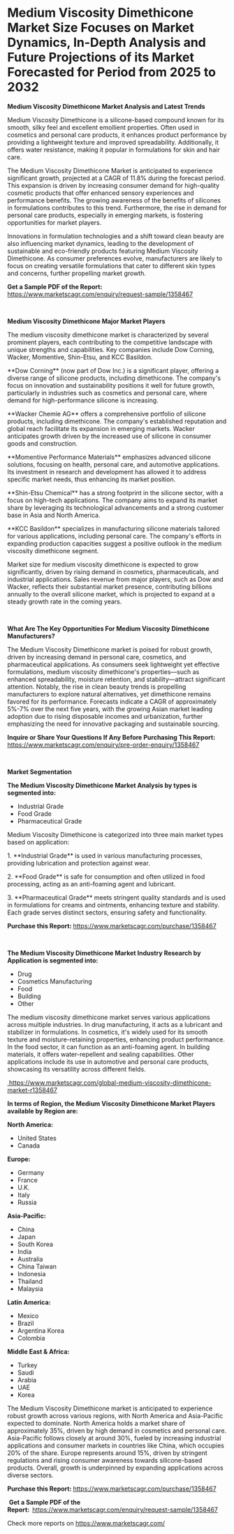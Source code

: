 <p><h1>Medium Viscosity Dimethicone Market Size Focuses on Market Dynamics, In-Depth Analysis and Future Projections of its Market Forecasted for Period from 2025 to 2032</h1></p><p><strong>Medium Viscosity Dimethicone Market Analysis and Latest Trends</strong></p>
<p><p>Medium Viscosity Dimethicone is a silicone-based compound known for its smooth, silky feel and excellent emollient properties. Often used in cosmetics and personal care products, it enhances product performance by providing a lightweight texture and improved spreadability. Additionally, it offers water resistance, making it popular in formulations for skin and hair care.</p><p>The Medium Viscosity Dimethicone Market is anticipated to experience significant growth, projected at a CAGR of 11.8% during the forecast period. This expansion is driven by increasing consumer demand for high-quality cosmetic products that offer enhanced sensory experiences and performance benefits. The growing awareness of the benefits of silicones in formulations contributes to this trend. Furthermore, the rise in demand for personal care products, especially in emerging markets, is fostering opportunities for market players.</p><p>Innovations in formulation technologies and a shift toward clean beauty are also influencing market dynamics, leading to the development of sustainable and eco-friendly products featuring Medium Viscosity Dimethicone. As consumer preferences evolve, manufacturers are likely to focus on creating versatile formulations that cater to different skin types and concerns, further propelling market growth.</p></p>
<p><strong>Get a Sample PDF of the Report:&nbsp;</strong> <a href="https://www.marketscagr.com/enquiry/request-sample/1358467?utm_campaign=2462&utm_medium=2&utm_source=Github&utm_content=ia&utm_term=22032025&utm_id=medium-viscosity-dimethicone">https://www.marketscagr.com/enquiry/request-sample/1358467</a></p>
<p>&nbsp;</p>
<p><strong>Medium Viscosity Dimethicone Major Market Players</strong></p>
<p><p>The medium viscosity dimethicone market is characterized by several prominent players, each contributing to the competitive landscape with unique strengths and capabilities. Key companies include Dow Corning, Wacker, Momentive, Shin-Etsu, and KCC Basildon.</p><p>**Dow Corning** (now part of Dow Inc.) is a significant player, offering a diverse range of silicone products, including dimethicone. The company's focus on innovation and sustainability positions it well for future growth, particularly in industries such as cosmetics and personal care, where demand for high-performance silicone is increasing.</p><p>**Wacker Chemie AG** offers a comprehensive portfolio of silicone products, including dimethicone. The company's established reputation and global reach facilitate its expansion in emerging markets. Wacker anticipates growth driven by the increased use of silicone in consumer goods and construction.</p><p>**Momentive Performance Materials** emphasizes advanced silicone solutions, focusing on health, personal care, and automotive applications. Its investment in research and development has allowed it to address specific market needs, thus enhancing its market position.</p><p>**Shin-Etsu Chemical** has a strong footprint in the silicone sector, with a focus on high-tech applications. The company aims to expand its market share by leveraging its technological advancements and a strong customer base in Asia and North America.</p><p>**KCC Basildon** specializes in manufacturing silicone materials tailored for various applications, including personal care. The company's efforts in expanding production capacities suggest a positive outlook in the medium viscosity dimethicone segment.</p><p>Market size for medium viscosity dimethicone is expected to grow significantly, driven by rising demand in cosmetics, pharmaceuticals, and industrial applications. Sales revenue from major players, such as Dow and Wacker, reflects their substantial market presence, contributing billions annually to the overall silicone market, which is projected to expand at a steady growth rate in the coming years.</p></p>
<p>&nbsp;</p>
<p><strong>What Are The Key Opportunities For Medium Viscosity Dimethicone Manufacturers?</strong></p>
<p><p>The Medium Viscosity Dimethicone market is poised for robust growth, driven by increasing demand in personal care, cosmetics, and pharmaceutical applications. As consumers seek lightweight yet effective formulations, medium viscosity dimethicone's properties—such as enhanced spreadability, moisture retention, and stability—attract significant attention. Notably, the rise in clean beauty trends is propelling manufacturers to explore natural alternatives, yet dimethicone remains favored for its performance. Forecasts indicate a CAGR of approximately 5%-7% over the next five years, with the growing Asian market leading adoption due to rising disposable incomes and urbanization, further emphasizing the need for innovative packaging and sustainable sourcing.</p></p>
<p><strong>Inquire or Share Your Questions If Any Before Purchasing This Report:</strong> <a href="https://www.marketscagr.com/enquiry/pre-order-enquiry/1358467?utm_campaign=2462&utm_medium=2&utm_source=Github&utm_content=ia&utm_term=22032025&utm_id=medium-viscosity-dimethicone">https://www.marketscagr.com/enquiry/pre-order-enquiry/1358467</a></p>
<p>&nbsp;</p>
<p><strong>Market Segmentation</strong></p>
<p><strong>The Medium Viscosity Dimethicone Market Analysis by types is segmented into:</strong></p>
<p><ul><li>Industrial Grade</li><li>Food Grade</li><li>Pharmaceutical Grade</li></ul></p>
<p><p>Medium Viscosity Dimethicone is categorized into three main market types based on application: </p><p>1. **Industrial Grade** is used in various manufacturing processes, providing lubrication and protection against wear.</p><p>2. **Food Grade** is safe for consumption and often utilized in food processing, acting as an anti-foaming agent and lubricant.</p><p>3. **Pharmaceutical Grade** meets stringent quality standards and is used in formulations for creams and ointments, enhancing texture and stability. Each grade serves distinct sectors, ensuring safety and functionality.</p></p>
<p><strong>Purchase this Report:&nbsp;</strong><a href="https://www.marketscagr.com/purchase/1358467?utm_campaign=2462&utm_medium=2&utm_source=Github&utm_content=ia&utm_term=22032025&utm_id=medium-viscosity-dimethicone">https://www.marketscagr.com/purchase/1358467</a></p>
<p>&nbsp;</p>
<p><strong>The Medium Viscosity Dimethicone Market Industry Research by Application is segmented into:</strong></p>
<p><ul><li>Drug</li><li>Cosmetics Manufacturing</li><li>Food</li><li>Building</li><li>Other</li></ul></p>
<p><p>The medium viscosity dimethicone market serves various applications across multiple industries. In drug manufacturing, it acts as a lubricant and stabilizer in formulations. In cosmetics, it's widely used for its smooth texture and moisture-retaining properties, enhancing product performance. In the food sector, it can function as an anti-foaming agent. In building materials, it offers water-repellent and sealing capabilities. Other applications include its use in automotive and personal care products, showcasing its versatility across different fields.</p></p>
<p><a href="https://www.marketscagr.com/global-medium-viscosity-dimethicone-market-r1358467?utm_campaign=2462&utm_medium=2&utm_source=Github&utm_content=ia&utm_term=22032025&utm_id=medium-viscosity-dimethicone">&nbsp;https://www.marketscagr.com/global-medium-viscosity-dimethicone-market-r1358467</a></p>
<p><strong>In terms of Region, the Medium Viscosity Dimethicone Market Players available by Region are:</strong></p>
<p>
    <p> <strong> North America: </strong>
        <ul>
            <li>United States</li>
            <li>Canada</li>
        </ul>
        </p> 
    <p> <strong> Europe: </strong>
        <ul>
            <li>Germany</li>
            <li>France</li>
            <li>U.K.</li>
            <li>Italy</li>
            <li>Russia</li>
        </ul>
        </p> 
    <p> <strong> Asia-Pacific: </strong>
        <ul>
            <li>China</li>
            <li>Japan</li>
            <li>South Korea</li>
            <li>India</li>
            <li>Australia</li>
            <li>China Taiwan</li>
            <li>Indonesia</li>
            <li>Thailand</li>
            <li>Malaysia</li>
        </ul>
        </p> 
    <p> <strong> Latin America: </strong>
        <ul>
            <li>Mexico</li>
            <li>Brazil</li>
            <li>Argentina Korea</li>
            <li>Colombia</li>
        </ul>
        </p> 
    <p> <strong> Middle East & Africa: </strong>
        <ul>
            <li>Turkey</li>
            <li>Saudi</li>
            <li>Arabia</li>
            <li>UAE</li>
            <li>Korea</li>
        </ul>
    </p>
    </p>
<p><p>The Medium Viscosity Dimethicone market is anticipated to experience robust growth across various regions, with North America and Asia-Pacific expected to dominate. North America holds a market share of approximately 35%, driven by high demand in cosmetics and personal care. Asia-Pacific follows closely at around 30%, fueled by increasing industrial applications and consumer markets in countries like China, which occupies 20% of the share. Europe represents around 15%, driven by stringent regulations and rising consumer awareness towards silicone-based products. Overall, growth is underpinned by expanding applications across diverse sectors.</p></p>
<p><strong>Purchase this Report: </strong><a href="https://www.marketscagr.com/purchase/1358467?utm_campaign=2462&utm_medium=2&utm_source=Github&utm_content=ia&utm_term=22032025&utm_id=medium-viscosity-dimethicone">https://www.marketscagr.com/purchase/1358467</a></p>
<p>&nbsp;<strong>Get a Sample PDF of the Report:&nbsp;&nbsp;</strong><a href="https://www.marketscagr.com/enquiry/request-sample/1358467?utm_campaign=2462&utm_medium=2&utm_source=Github&utm_content=ia&utm_term=22032025&utm_id=medium-viscosity-dimethicone">https://www.marketscagr.com/enquiry/request-sample/1358467</a></p>
<p><strong></strong></p>
<p>Check more reports on <a href="https://www.marketscagr.com/?utm_campaign=2462&utm_medium=2&utm_source=Github&utm_content=ia&utm_term=22032025&utm_id=medium-viscosity-dimethicone">https://www.marketscagr.com/</a></p>